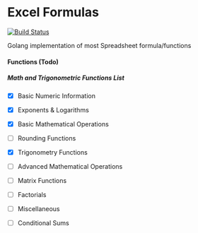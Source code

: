 # Excel Formulas

[![Build Status](https://travis-ci.org/TaperBox/formula.svg?branch=master)](https://travis-ci.org/TaperBox/formula)

Golang implementation of most Spreadsheet formula/functions

#### Functions (Todo)

##### Math and Trigonometric Functions List 	  
- [x] Basic Numeric Information
- [x] Exponents & Logarithms				  
- [x] Basic Mathematical Operations			  
- [ ] Rounding Functions	                  
- [x] Trigonometry Functions				  
- [ ] Advanced Mathematical Operations		  
- [ ] Matrix Functions						                    
- [ ] Factorials							  
- [ ] Miscellaneous     					  
- [ ] Conditional Sums 						  



    